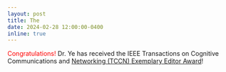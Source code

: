 ```yaml
---
layout: post
title: The 
date: 2024-02-28 12:00:00-0400
inline: true
---
```


<span style="color: red;">Congratulations!</span> Dr. Ye has received the IEEE Transactions on Cognitive Communications and [Networking (TCCN) Exemplary Editor Award](https://qiang-john-ye.github.io/index_files/TCCN_Editor_Award.png)!
